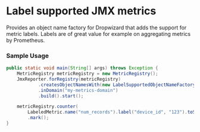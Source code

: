 # Label supported JMX metrics
Provides an object name factory for Dropwizard that adds the support for metric labels.
Labels are of great value for example on aggregating metrics by Prometheus.

### Sample Usage

```java
public static void main(String[] args) throws Exception {
    MetricRegistry metricRegistry = new MetricRegistry();
    JmxReporter.forRegistry(metricRegistry)
            .createsObjectNamesWith(new LabelSupportedObjectNameFactory())
            .inDomain("my-metrics-domain")
            .build().start();

    metricRegistry.counter(
        LabeledMetric.name("num_records").label("device_id", "123").toString())
        .mark();
}
```
